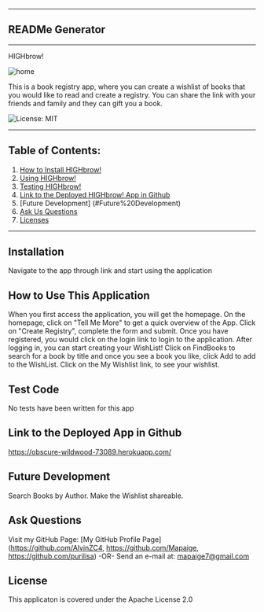 
  ***
  ## READMe Generator
  ***

  HIGHbrow!

![home](https://user-images.githubusercontent.com/63619744/98443976-f9286480-20dc-11eb-9e16-875acd66f065.jpg)

  This is a book registry app, where you can create a wishlist of books that you would like to read and create a registry. You can share the link with your friends and family and they can gift you a book.

  ![License: MIT](https://img.shields.io/badge/License-Apache%202.0-blue.svg)

  ***
  ## Table of Contents:
  1. [How to Install HIGHbrow!](#Installation)
  2. [Using HIGHbrow!](#How%20To%20Use%20This%20Application)
  3. [Testing HIGHbrow!](#Test%20Code)
  4. [Link to the Deployed HIGHbrow! App in Github ](#Link%20to%20the%20Deployed%20App%20in%20Github)
  5. [Future Development] (#Future%20Development)
  6. [Ask Us Questions](#Ask%20Questions)
  7. [Licenses](#License)
  ***

  ## Installation
  Navigate to the app through link and start using the application


  ## How to Use This Application
  When you first access the application, you will get the homepage. On the homepage, click on "Tell Me More" to get a quick overview of the App. Click on "Create Registry", complete the form and submit. Once you have registered, you would click on the login link to login to the application. After logging in,  you can start creating your WishList! Click on FindBooks to search for a book by title and once you see a book you like, click Add to add to the WishList. Click on the My  Wishlist link, to see your wishlist.


  ## Test Code
  No tests have been written for this app
 
  ## Link to the Deployed App in Github
  https://obscure-wildwood-73089.herokuapp.com/
  
  ## Future Development
  Search Books by Author. Make the Wishlist shareable.

  ## Ask Questions
  Visit my GitHub Page: [My GitHub Profile Page](https://github.com/AlvinZC4, https://github.com/Mapaige, https://github.com/purilisa)
 -OR-
 Send an e-mail at: mapaige7@gmail.com


  ## License
  This applicaton is covered under the Apache License 2.0
